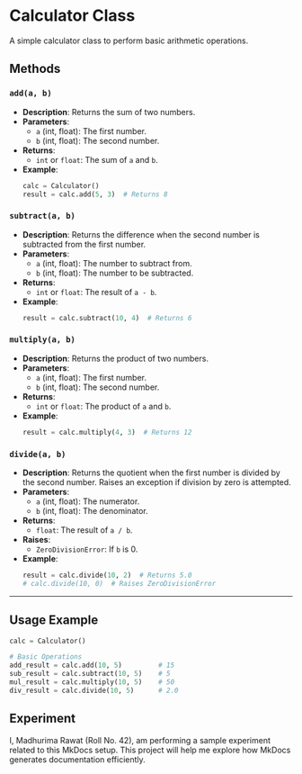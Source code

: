 # Calculator Class

A simple calculator class to perform basic arithmetic operations.

## Methods

### `add(a, b)`

- **Description**: Returns the sum of two numbers.
- **Parameters**:
  - `a` (int, float): The first number.
  - `b` (int, float): The second number.
- **Returns**:
  - `int` or `float`: The sum of `a` and `b`.
- **Example**:
  ```python
  calc = Calculator()
  result = calc.add(5, 3)  # Returns 8
  ```

### `subtract(a, b)`

- **Description**: Returns the difference when the second number is subtracted from the first number.
- **Parameters**:
  - `a` (int, float): The number to subtract from.
  - `b` (int, float): The number to be subtracted.
- **Returns**:
  - `int` or `float`: The result of `a - b`.
- **Example**:
  ```python
  result = calc.subtract(10, 4)  # Returns 6
  ```

### `multiply(a, b)`

- **Description**: Returns the product of two numbers.
- **Parameters**:
  - `a` (int, float): The first number.
  - `b` (int, float): The second number.
- **Returns**:
  - `int` or `float`: The product of `a` and `b`.
- **Example**:
  ```python
  result = calc.multiply(4, 3)  # Returns 12
  ```

### `divide(a, b)`

- **Description**: Returns the quotient when the first number is divided by the second number. Raises an exception if division by zero is attempted.
- **Parameters**:
  - `a` (int, float): The numerator.
  - `b` (int, float): The denominator.
- **Returns**:
  - `float`: The result of `a / b`.
- **Raises**:
  - `ZeroDivisionError`: If `b` is 0.
- **Example**:
  ```python
  result = calc.divide(10, 2)  # Returns 5.0
  # calc.divide(10, 0)  # Raises ZeroDivisionError
  ```

---

## Usage Example

```python
calc = Calculator()

# Basic Operations
add_result = calc.add(10, 5)         # 15
sub_result = calc.subtract(10, 5)    # 5
mul_result = calc.multiply(10, 5)    # 50
div_result = calc.divide(10, 5)      # 2.0

```

## Experiment

I, Madhurima Rawat (Roll No. 42), am performing a sample experiment related to this MkDocs setup. This project will help me explore how MkDocs generates documentation efficiently.

```

```
